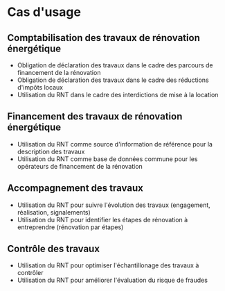 # Cas d'usage

## Comptabilisation des travaux de rénovation énergétique

- Obligation de déclaration des travaux dans le cadre des parcours de financement de la rénovation
- Obligation de déclaration des travaux dans le cadre des réductions d'impôts locaux
- Utilisation du RNT dans le cadre des interdictions de mise à la location

## Financement des travaux de rénovation énergétique

- Utilisation du RNT comme source d'information de référence pour la description des travaux
- Utilisation du RNT comme base de données commune pour les opérateurs de financement de la rénovation

## Accompagnement des travaux

- Utilisation du RNT pour suivre l'évolution des travaux (engagement, réalisation, signalements)
- Utilisation du RNT pour identifier les étapes de rénovation à entreprendre (rénovation par étapes)

## Contrôle des travaux

- Utilisation du RNT pour optimiser l'échantillonage des travaux à contrôler
- Utilisation du RNT pour améliorer l'évaluation du risque de fraudes
